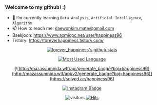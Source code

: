 ### Welcome to my github! :)

- 🌱 I’m currently learning `Data Analysis`, `Artificial Intelligence`, `Algorithm`
- 📫 How to reach me: daewonkim.mate@gmail.com
- Baekjoon: https://www.acmicpc.net/user/happiness96
- Tistory: https://foreverhappiness.tistory.com/

<div align=center>
  
  [![forever_happiness's github stats](https://github-readme-stats.vercel.app/api?username=happiness96&show_icons=true&theme=buefy)](https://github.com/happiness96/github-readme-stats)
  
  [![Most Used Language](https://github-readme-stats.vercel.app/api/top-langs/?username=happiness96&layout=compact&theme=buefy)](https://github.com/anuraghazra/github-readme-stats)
  
  [![http://mazassumnida.wtf/api/generate_badge?boj=happiness96](http://mazassumnida.wtf/api/v2/generate_badge?boj=happiness96)](https://solved.ac/happiness96)

  [![Instagram Badge](https://img.shields.io/badge/-Instagram-dd2a7b?style=flat-square&logo=instagram&logoColor=white&link=https://www.instagram.com/ametrine96/?hl=ko)](https://www.instagram.com/ametrine96/?hl=ko)

![visitors](https://visitor-badge.laobi.icu/badge?page_id=happiness96.happiness96)
  [![Hits](https://hits.seeyoufarm.com/api/count/incr/badge.svg?url=https%3A%2F%2Fgithub.com%2Fhappiness96hit-counter&count_bg=%237EB3FF&title_bg=%23FFE5E5&icon=&icon_color=%23E7E7E7&title=hits&edge_flat=false)](https://hits.seeyoufarm.com)


</div>
<!--
**happiness96/happiness96** is a ✨ _special_ ✨ repository because its `README.md` (this file) appears on your GitHub profile.

Here are some ideas to get you started:

- 🔭 I’m currently working on ...
- 🌱 I’m currently learning ...
- 💬 Ask me about ...
- 📫 How to reach me: ...
- 😄 Pronouns: ...
- ⚡ Fun fact: ...
-->
 
